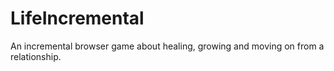 # LifeIncremental
An incremental browser game about healing, growing and moving on from a relationship.
